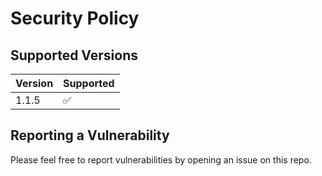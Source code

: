 # Security Policy

## Supported Versions

| Version | Supported          |
| ------- | ------------------ |
| 1.1.5   | :white_check_mark: |

## Reporting a Vulnerability

Please feel free to report vulnerabilities by opening an issue on this repo.
